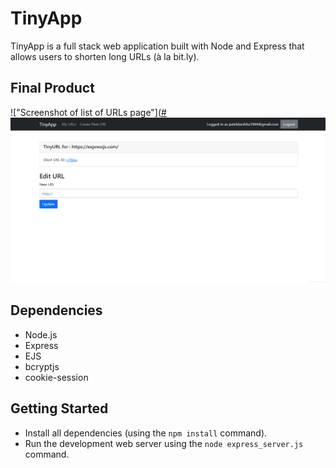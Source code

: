 # TinyApp

TinyApp is a full stack web application built with Node and Express that allows users to shorten long URLs (à la bit.ly).

## Final Product

!["Screenshot of list of URLs page"]([#](https://github.com/Darshita-04/tinyapp/blob/master/docs/url-page.png)
!["Screenshot of URL update page"](https://github.com/Darshita-04/tinyapp/blob/master/docs/url-edit.png)

## Dependencies

- Node.js
- Express
- EJS
- bcryptjs
- cookie-session

## Getting Started

- Install all dependencies (using the `npm install` command).
- Run the development web server using the `node express_server.js` command.
